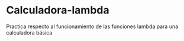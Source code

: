 # Calculadora-lambda
Practica respecto al funcionamiento de las funciones lambda para una calculadora básica
